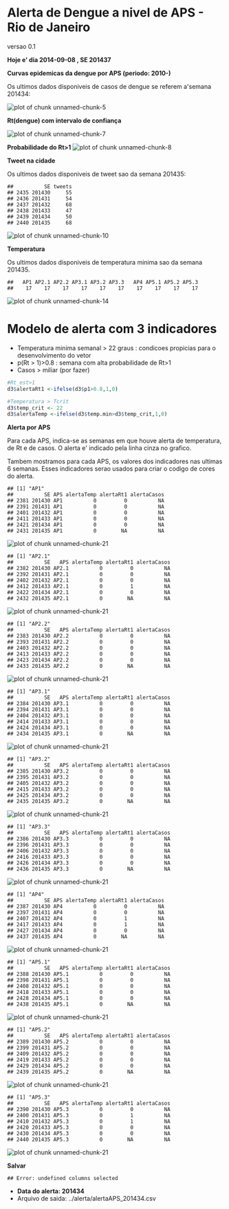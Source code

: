 Alerta de Dengue a nivel de APS - Rio de Janeiro
======================
versao 0.1






**Hoje e' dia 2014-09-08 , SE 201437**




**Curvas epidemicas da dengue por APS (periodo: 2010-)**



Os ultimos dados disponiveis de casos de dengue se referem a'semana 201434:

![plot of chunk unnamed-chunk-5](figure/unnamed-chunk-5.png) 





**Rt(dengue) com intervalo de confiança**

![plot of chunk unnamed-chunk-7](figure/unnamed-chunk-7.png) 

**Probabilidade do Rt>1**
![plot of chunk unnamed-chunk-8](figure/unnamed-chunk-8.png) 


**Tweet na cidade**





Os ultimos dados disponiveis de tweet sao da semana 201435:


```
##          SE tweets
## 2435 201430     55
## 2436 201431     54
## 2437 201432     68
## 2438 201433     47
## 2439 201434     50
## 2440 201435     68
```

![plot of chunk unnamed-chunk-10](figure/unnamed-chunk-10.png) 




**Temperatura**



Os ultimos dados disponiveis de temperatura minima sao da semana 201435. 


```
##   AP1 AP2.1 AP2.2 AP3.1 AP3.2 AP3.3   AP4 AP5.1 AP5.2 AP5.3 
##    17    17    17    17    17    17    17    17    17    17
```

![plot of chunk unnamed-chunk-14](figure/unnamed-chunk-14.png) 


      

Modelo de alerta com 3 indicadores
========

- Temperatura minima semanal > 22 graus  : condicoes propicias para o desenvolvimento do vetor
- p(Rt > 1)>0.8 : semana com alta probabilidade de Rt>1
- Casos > miliar (por fazer) 



```r
#Rt_est>1
d3$alertaRt1 <-ifelse(d3$p1>0.8,1,0)
```



```r
#Temperatura > Tcrit
d3$temp_crit <- 22
d3$alertaTemp <-ifelse(d3$temp.min>d3$temp_crit,1,0)
```














**Alerta por APS**

Para cada APS, indica-se as semanas em que houve alerta de temperatura, de Rt e de casos.
O alerta e' indicado pela linha cinza no grafico.

Tambem mostramos para cada APS, os valores dos indicadores nas ultimas 6 semanas. Esses indicadores
serao usados para criar o codigo de cores do alerta.




```
## [1] "AP1"
##          SE APS alertaTemp alertaRt1 alertaCasos
## 2381 201430 AP1          0         0          NA
## 2391 201431 AP1          0         0          NA
## 2401 201432 AP1          0         0          NA
## 2411 201433 AP1          0         0          NA
## 2421 201434 AP1          0         0          NA
## 2431 201435 AP1          0        NA          NA
```

![plot of chunk unnamed-chunk-21](figure/unnamed-chunk-211.png) 

```
## [1] "AP2.1"
##          SE   APS alertaTemp alertaRt1 alertaCasos
## 2382 201430 AP2.1          0         0          NA
## 2392 201431 AP2.1          0         0          NA
## 2402 201432 AP2.1          0         0          NA
## 2412 201433 AP2.1          0         1          NA
## 2422 201434 AP2.1          0         0          NA
## 2432 201435 AP2.1          0        NA          NA
```

![plot of chunk unnamed-chunk-21](figure/unnamed-chunk-212.png) 

```
## [1] "AP2.2"
##          SE   APS alertaTemp alertaRt1 alertaCasos
## 2383 201430 AP2.2          0         0          NA
## 2393 201431 AP2.2          0         0          NA
## 2403 201432 AP2.2          0         0          NA
## 2413 201433 AP2.2          0         0          NA
## 2423 201434 AP2.2          0         0          NA
## 2433 201435 AP2.2          0        NA          NA
```

![plot of chunk unnamed-chunk-21](figure/unnamed-chunk-213.png) 

```
## [1] "AP3.1"
##          SE   APS alertaTemp alertaRt1 alertaCasos
## 2384 201430 AP3.1          0         0          NA
## 2394 201431 AP3.1          0         0          NA
## 2404 201432 AP3.1          0         0          NA
## 2414 201433 AP3.1          0         0          NA
## 2424 201434 AP3.1          0         0          NA
## 2434 201435 AP3.1          0        NA          NA
```

![plot of chunk unnamed-chunk-21](figure/unnamed-chunk-214.png) 

```
## [1] "AP3.2"
##          SE   APS alertaTemp alertaRt1 alertaCasos
## 2385 201430 AP3.2          0         0          NA
## 2395 201431 AP3.2          0         0          NA
## 2405 201432 AP3.2          0         0          NA
## 2415 201433 AP3.2          0         0          NA
## 2425 201434 AP3.2          0         0          NA
## 2435 201435 AP3.2          0        NA          NA
```

![plot of chunk unnamed-chunk-21](figure/unnamed-chunk-215.png) 

```
## [1] "AP3.3"
##          SE   APS alertaTemp alertaRt1 alertaCasos
## 2386 201430 AP3.3          0         0          NA
## 2396 201431 AP3.3          0         0          NA
## 2406 201432 AP3.3          0         0          NA
## 2416 201433 AP3.3          0         0          NA
## 2426 201434 AP3.3          0         0          NA
## 2436 201435 AP3.3          0        NA          NA
```

![plot of chunk unnamed-chunk-21](figure/unnamed-chunk-216.png) 

```
## [1] "AP4"
##          SE APS alertaTemp alertaRt1 alertaCasos
## 2387 201430 AP4          0         0          NA
## 2397 201431 AP4          0         0          NA
## 2407 201432 AP4          0         1          NA
## 2417 201433 AP4          0         1          NA
## 2427 201434 AP4          0         0          NA
## 2437 201435 AP4          0        NA          NA
```

![plot of chunk unnamed-chunk-21](figure/unnamed-chunk-217.png) 

```
## [1] "AP5.1"
##          SE   APS alertaTemp alertaRt1 alertaCasos
## 2388 201430 AP5.1          0         0          NA
## 2398 201431 AP5.1          0         0          NA
## 2408 201432 AP5.1          0         0          NA
## 2418 201433 AP5.1          0         0          NA
## 2428 201434 AP5.1          0         0          NA
## 2438 201435 AP5.1          0        NA          NA
```

![plot of chunk unnamed-chunk-21](figure/unnamed-chunk-218.png) 

```
## [1] "AP5.2"
##          SE   APS alertaTemp alertaRt1 alertaCasos
## 2389 201430 AP5.2          0         0          NA
## 2399 201431 AP5.2          0         0          NA
## 2409 201432 AP5.2          0         0          NA
## 2419 201433 AP5.2          0         0          NA
## 2429 201434 AP5.2          0         0          NA
## 2439 201435 AP5.2          0        NA          NA
```

![plot of chunk unnamed-chunk-21](figure/unnamed-chunk-219.png) 

```
## [1] "AP5.3"
##          SE   APS alertaTemp alertaRt1 alertaCasos
## 2390 201430 AP5.3          0         0          NA
## 2400 201431 AP5.3          0         1          NA
## 2410 201432 AP5.3          0         1          NA
## 2420 201433 AP5.3          0         0          NA
## 2430 201434 AP5.3          0         0          NA
## 2440 201435 AP5.3          0        NA          NA
```

![plot of chunk unnamed-chunk-21](figure/unnamed-chunk-2110.png) 


**Salvar**



```
## Error: undefined columns selected
```



- **Data do alerta: 201434**
- Arquivo de saida: ../alerta/alertaAPS_201434.csv  


